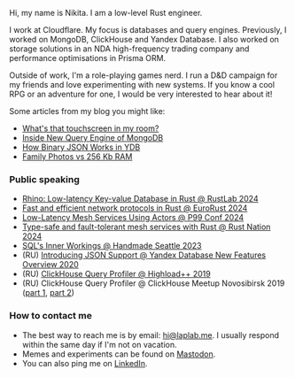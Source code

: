 Hi, my name is Nikita. I am a low-level Rust engineer.

I work at Cloudflare. My focus is databases and query engines. Previously, I worked on MongoDB, ClickHouse and Yandex Database. I also worked on storage solutions in an NDA high-frequency trading company and performance optimisations in Prisma ORM.

Outside of work, I'm a role-playing games nerd. I run a D&D campaign for my friends and love experimenting with new systems. If you know a cool RPG or an adventure for one, I would be very interested to hear about it!

Some articles from my blog you might like:
- [What's that touchscreen in my room?](https://laplab.me/posts/whats-that-touchscreen-in-my-room/)
- [Inside New Query Engine of MongoDB](https://laplab.me/posts/inside-new-query-engine-of-mongodb/)
- [How Binary JSON Works in YDB](https://laplab.me/posts/how-binary-json-works-in-ydb/)
- [Family Photos vs 256 Kb RAM](https://laplab.me/posts/family-photos-vs-256-kb-ram/)

### Public speaking

- [Rhino: Low-latency Key-value Database in Rust @ RustLab 2024](https://laplab.me/posts/rustlab-2024/)
- [Fast and efficient network protocols in Rust @ EuroRust 2024](https://laplab.me/posts/eurorust-2024/)
- [Low-Latency Mesh Services Using Actors @ P99 Conf 2024](https://laplab.me/posts/p99-conf-2024/)
- [Type-safe and fault-tolerant mesh services with Rust @ Rust Nation 2024](https://laplab.me/posts/rust-nation-uk-2024/)
- [SQL's Inner Workings @ Handmade Seattle 2023](https://laplab.me/posts/handmade-seattle-2023/)
- (RU) [Introducing JSON Support @ Yandex Database New Features Overview 2020](https://cloud.yandex.ru/ru/events/110)
- (RU) [ClickHouse Query Profiler @ Highload++ 2019](https://highload.ru/moscow/2019/abstracts/5835)
- (RU) ClickHouse Query Profiler @ ClickHouse Meetup Novosibirsk 2019 ([part 1](https://youtu.be/FsBWk-hKG3A?si=UvAKQPv5HcPPyil_), [part 2](https://youtu.be/TC3PFAGgSrg?si=BrG9twRnBbllsElj))

### How to contact me

- The best way to reach me is by email: hi@laplab.me. I usually respond within the same day if I'm not on vacation.
- Memes and experiments can be found on [Mastodon](https://mastodon.social/@laplab).
- You can also ping me on [LinkedIn](https://www.linkedin.com/in/nikitalapkov/).
